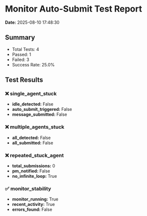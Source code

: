 # Monitor Auto-Submit Test Report

**Date:** 2025-08-10 17:48:30

## Summary

- Total Tests: 4
- Passed: 1
- Failed: 3
- Success Rate: 25.0%

## Test Results

### ❌ single_agent_stuck

- **idle_detected:** False
- **auto_submit_triggered:** False
- **message_submitted:** False

### ❌ multiple_agents_stuck

- **all_detected:** False
- **all_submitted:** False

### ❌ repeated_stuck_agent

- **total_submissions:** 0
- **pm_notified:** False
- **no_infinite_loop:** True

### ✅ monitor_stability

- **monitor_running:** True
- **recent_activity:** True
- **errors_found:** False

